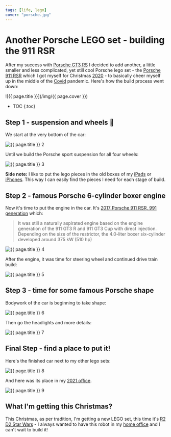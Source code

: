 ```yaml
---
tags: [life, lego]
cover: "porsche.jpg"
---
```


# Another Porsche LEGO set - building the 911 RSR

After my success with [Porsche GT3 RS](/gt3) I decided to add another, a little smaller and less complicated, yet still cool Porsche lego set - the [Porsche 911 RSR](https://www.lego.com/en-us/product/porsche-911-rsr-42096) which I got myself for Christmas [2020](/2020) - to basically cheer myself up in the middle of the [Covid](/covid) pandemic. Here's how the build process went down:

<!--More-->

![{{ page.title }}](/img/{{ page.cover }})

* TOC
{:toc}

## Step 1 - suspension and wheels 🛞 

We start at the very bottom of the car:

![{{ page.title }} 2](/img/porsche-2.jpg)

Until we build the Porsche sport suspension for all four wheels:

![{{ page.title }} 3](/img/porsche-3.jpg)

**Side note:** I like to put the lego pieces in the old boxes of my [iPads](/ipadonly) or [iPhones](/iphone). This way I can easily find the pieces I need for each stage of build.

## Step 2 - famous Porsche 6-cylinder boxer engine

Now it's time to put the engine in the car. It's [2017 Porsche 911 RSR, 991 generation](https://en.wikipedia.org/wiki/Porsche_911_RSR#Porsche_991_RSR) which:

> It was still a naturally aspirated engine based on the engine generation of the 911 GT3 R and 911 GT3 Cup with direct injection. Depending on the size of the restrictor, the 4.0-liter boxer six-cylinder developed around 375 kW (510 hp)

![{{ page.title }} 4](/img/porsche-4.jpg)

After the engine, it was time for steering wheel and continued drive train build:

![{{ page.title }} 5](/img/porsche-5.jpg)

## Step 3 - time for some famous Porsche shape

Bodywork of the car is beginning to take shape:

![{{ page.title }} 6](/img/porsche-6.jpg)

Then go the headlights and more details:

![{{ page.title }} 7](/img/porsche-7.jpg)

## Final Step - find a place to put it!

Here's the finished car next to my other lego sets:

![{{ page.title }} 8](/img/porsche-8.jpg)

And here was its place in my [2021 office](/office21).

![{{ page.title }} 9](/img/porsche-9.jpg)

## What I'm getting this Christmas?

This Christmas, as per tradition, I'm getting a new LEGO set, this time it's [R2 D2 Star Wars](https://www.lego.com/en-us/product/r2-d2-75308) - I always wanted to have this robot in my [home office](/office) and I can't wait to build it!


[n]: https://michael.gratis/nozbe
[np]: https://michael.gratis/nozbepersonal